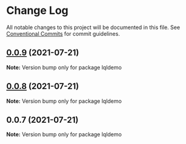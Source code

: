 # Change Log

All notable changes to this project will be documented in this file.
See [Conventional Commits](https://conventionalcommits.org) for commit guidelines.

## [0.0.9](https://github.com/qinglongs/front-knowledge-precipitation/compare/lqldemo@0.0.8...lqldemo@0.0.9) (2021-07-21)

**Note:** Version bump only for package lqldemo





## [0.0.8](https://github.com/qinglongs/front-knowledge-precipitation/compare/lqldemo@0.0.7...lqldemo@0.0.8) (2021-07-21)

**Note:** Version bump only for package lqldemo





## 0.0.7 (2021-07-21)

**Note:** Version bump only for package lqldemo
